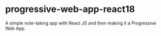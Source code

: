 # progressive-web-app-react18
 A  simple note-taking app with React JS and then making it a Progressive Web App.
